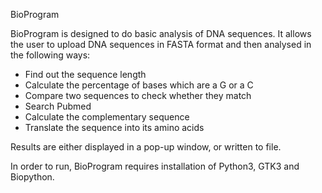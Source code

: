 BioProgram

BioProgram is designed to do basic analysis of DNA sequences. It allows the user to upload DNA sequences in FASTA format and then analysed in the following ways:
- Find out the sequence length
- Calculate the percentage of bases which are a G or a C
- Compare two sequences to check whether they match
- Search Pubmed
- Calculate the complementary sequence
- Translate the sequence into its amino acids

Results are either displayed in a pop-up window, or written to file.

In order to run, BioProgram requires installation of Python3, GTK3 and Biopython.
